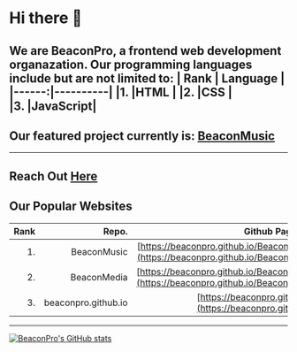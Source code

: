 # Hi there 👋
We are BeaconPro, a frontend web development organazation.
Our programming languages include but are not limited to:
|  Rank | Language |
|------:|----------|
|1.     |HTML      |
|2.     |CSS       |  
|3.     |JavaScript|
--------------------
## Our featured project currently is: [BeaconMusic](https://beaconpro.github.io/BeaconMusic)
--------------------
Reach Out [Here](mailto:ittybittypancake@outlook.com)
--------------------
## Our Popular Websites
| Rank | Repo. | Github Page Link |
| ----: | ----: | ----: |
| 1\. | BeaconMusic | [https://beaconpro.github.io/BeaconMusic](https://beaconpro.github.io/BeaconMusic) |
| 2\. | BeaconMedia | [https://beaconpro.github.io/BeaconMedia](https://beaconpro.github.io/BeaconMedia) |
| 3\. | beaconpro.github.io | [https://beaconpro.github.io](https://beaconpro.github.io) |
---------------------------------------------------------------------------------------------------------------------------------------------------------------------------------
[![BeaconPro's GitHub stats](https://github-readme-stats.vercel.app/api?username=BeaconPro)](https://github.com/anuraghazra/github-readme-stats)
